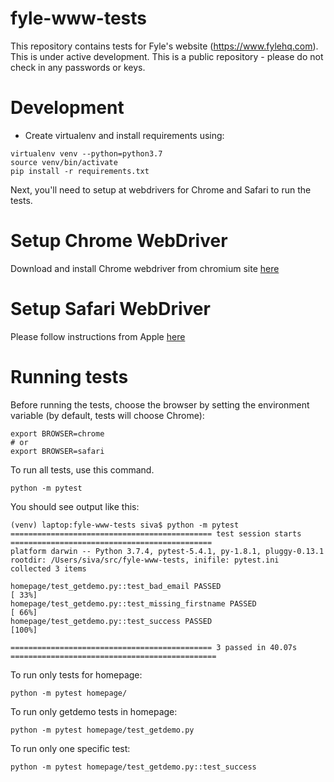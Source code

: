 # fyle-www-tests

This repository contains tests for Fyle's website (https://www.fylehq.com). This is under active development.
This is a public repository - please do not check in any passwords or keys.

# Development

* Create virtualenv and install requirements using:

```
virtualenv venv --python=python3.7
source venv/bin/activate
pip install -r requirements.txt
```

Next, you'll need to setup at webdrivers for Chrome and Safari to run the tests.

# Setup Chrome WebDriver

Download and install Chrome webdriver from chromium site [here](https://chromedriver.chromium.org/downloads)

# Setup Safari WebDriver

Please follow instructions from Apple [here](https://developer.apple.com/documentation/webkit/testing_with_webdriver_in_safari)

# Running tests

Before running the tests, choose the browser by setting the environment variable (by default, tests will choose Chrome):

```
export BROWSER=chrome
# or
export BROWSER=safari
```

To run all tests, use this command.

```
python -m pytest
```

You should see output like this:

```
(venv) laptop:fyle-www-tests siva$ python -m pytest
============================================= test session starts =============================================
platform darwin -- Python 3.7.4, pytest-5.4.1, py-1.8.1, pluggy-0.13.1
rootdir: /Users/siva/src/fyle-www-tests, inifile: pytest.ini
collected 3 items                                                                                             

homepage/test_getdemo.py::test_bad_email PASSED                                                         [ 33%]
homepage/test_getdemo.py::test_missing_firstname PASSED                                                 [ 66%]
homepage/test_getdemo.py::test_success PASSED                                                           [100%]

============================================= 3 passed in 40.07s ==============================================
```


To run only tests for homepage:

```
python -m pytest homepage/
```

To run only getdemo tests in homepage:

```
python -m pytest homepage/test_getdemo.py
```

To run only one specific test:

```    
python -m pytest homepage/test_getdemo.py::test_success
```